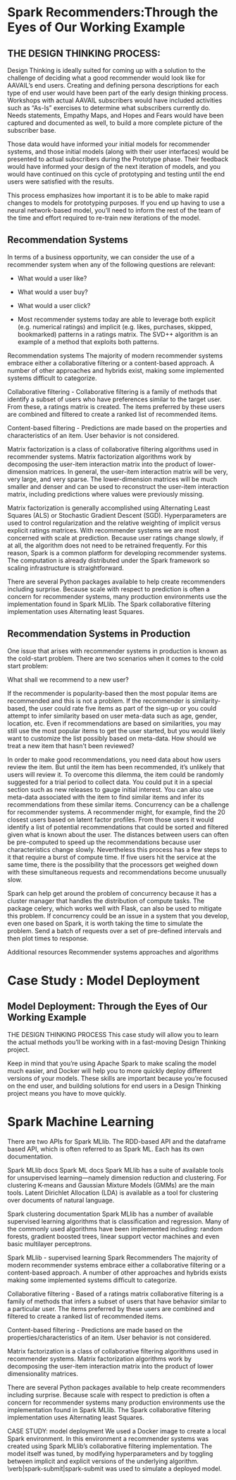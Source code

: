 



# Spark Recommenders:Through the Eyes of Our Working Example

## THE DESIGN THINKING PROCESS:

Design Thinking is ideally suited for coming up with a solution to the challenge of deciding what a good recommender would look like for AAVAIL’s end users. Creating and defining persona descriptions for each type of end user would have been part of the early design thinking process. Workshops with actual AAVAIL subscribers would have included activities such as “As-Is” exercises to determine what subscribers currently do. Needs statements, Empathy Maps, and Hopes and Fears would have been captured and documented as well, to build a more complete picture of the subscriber base.

Those data would have informed your initial models for recommender systems, and those initial models (along with their user interfaces) would be presented to actual subscribers during the Prototype phase. Their feedback would have informed your design of the next iteration of models, and you would have continued on this cycle of prototyping and testing until the end users were satisfied with the results.

This process emphasizes how important it is to be able to make rapid changes to models for prototyping purposes. If you end up having to use a neural network-based model, you’ll need to inform the rest of the team of the time and effort required to re-train new iterations of the model.

## Recommendation Systems
In terms of a business opportunity, we can consider the use of a recommender system when any of the following questions are relevant:

- What would a user like?
- What would a user buy?
- What would a user click?

- Most recommender systems today are able to leverage both explicit (e.g. numerical ratings) and implicit (e.g. likes, purchases, skipped, bookmarked) patterns in a ratings matrix. The SVD++ algorithm is an example of a method that exploits both patterns.


Recommendation systems
The majority of modern recommender systems embrace either a collaborative filtering or a content-based approach. A number of other approaches and hybrids exist, making some implemented systems difficult to categorize.

Collaborative filtering - Collaborative filtering is a family of methods that identify a subset of users who have preferences similar to the target user. From these, a ratings matrix is created. The items preferred by these users are combined and filtered to create a ranked list of recommended items.

Content-based filtering - Predictions are made based on the properties and characteristics of an item. User behavior is not considered.

Matrix factorization is a class of collaborative filtering algorithms used in recommender systems. Matrix factorization algorithms work by decomposing the user-item interaction matrix into the product of lower-dimension matrices. In general, the user-item interaction matrix will be very, very large, and very sparse. The lower-dimension matrices will be much smaller and denser and can be used to reconstruct the user-item interaction matrix, including predictions where values were previously missing.

Matrix factorization is generally accomplished using Alternating Least Squares (ALS) or Stochastic Gradient Descent (SGD). Hyperparameters are used to control regularization and the relative weighting of implicit versus explicit ratings matrices. With recommender systems we are most concerned with scale at prediction. Because user ratings change slowly, if at all, the algorithm does not need to be retrained frequently. For this reason, Spark is a common platform for developing recommender systems. The computation is already distributed under the Spark framework so scaling infrastructure is straightforward.

There are several Python packages available to help create recommenders including surprise. Because scale with respect to prediction is often a concern for recommender systems, many production environments use the implementation found in Spark MLlib. The Spark collaborative filtering implementation uses Alternating least Squares.


## Recommendation Systems in Production
One issue that arises with recommender systems in production is known as the cold-start problem. There are two scenarios when it comes to the cold start problem:

What shall we recommend to a new user?

If the recommender is popularity-based then the most popular items are recommended and this is not a problem. If the recommender is similarity-based, the user could rate five items as part of the sign-up or you could attempt to infer similarity based on user meta-data such as age, gender, location, etc. Even if recommendations are based on similarities, you may still use the most popular items to get the user started, but you would likely want to customize the list possibly based on meta-data.
How should we treat a new item that hasn't been reviewed?

In order to make good recommendations, you need data about how users review the item. But until the item has been recommended, it’s unlikely that users will review it. To overcome this dilemma, the item could be randomly suggested for a trial period to collect data. You could put it in a special section such as new releases to gauge initial interest. You can also use meta-data associated with the item to find similar items and infer its recommendations from these similar items.
Concurrency can be a challenge for recommender systems. A recommender might, for example, find the 20 closest users based on latent factor profiles. From those users it would identify a list of potential recommendations that could be sorted and filtered given what is known about the user. The distances between users can often be pre-computed to speed up the recommendations because user characteristics change slowly. Nevertheless this process has a few steps to it that require a burst of compute time. If five users hit the service at the same time, there is the possibility that the processors get weighed down with these simultaneous requests and recommendations become unusually slow.

Spark can help get around the problem of concurrency because it has a cluster manager that handles the distribution of compute tasks. The package celery, which works well with Flask, can also be used to mitigate this problem. If concurrency could be an issue in a system that you develop, even one based on Spark, it is worth taking the time to simulate the problem. Send a batch of requests over a set of pre-defined intervals and then plot times to response.

Additional resources
Recommender systems approaches and algorithms



# Case Study : Model Deployment

## Model Deployment: Through the Eyes of Our Working Example


THE DESIGN THINKING PROCESS
This case study will allow you to learn the actual methods you’ll be working with in a fast-moving Design Thinking project.

Keep in mind that you’re using Apache Spark to make scaling the model much easier, and Docker will help you to more quickly deploy different versions of your models. These skills are important because you’re focused on the end user, and building solutions for end users in a Design Thinking project means you have to move quickly.



# Spark Machine Learning
There are two APIs for Spark MLlib. The RDD-based API and the dataframe based API, which is often referred to as Spark ML. Each has its own documentation.

Spark MLlib docs
Spark ML docs
Spark MLlib has a suite of available tools for unsupervised learning—namely dimension reduction and clustering. For clustering K-means and Gaussian Mixture Models (GMMs) are the main tools. Latent Dirichlet Allocation (LDA) is available as a tool for clustering over documents of natural language.

Spark clustering documentation
Spark MLlib has a number of available supervised learning algorithms that is classification and regression. Many of the commonly used algorithms have been implemented including: random forests, gradient boosted trees, linear support vector machines and even basic multilayer perceptrons.

Spark MLlib - supervised learning
Spark Recommenders
The majority of modern recommender systems embrace either a collaborative filtering or a content-based approach. A number of other approaches and hybrids exists making some implemented systems difficult to categorize.

Collaborative filtering - Based of a ratings matrix collaborative filtering is a family of methods that infers a subset of users that have behavior similar to a particular user. The items preferred by these users are combined and filtered to create a ranked list of recommended items.

Content-based filtering - Predictions are made based on the properties/characteristics of an item. User behavior is not considered.

Matrix factorization is a class of collaborative filtering algorithms used in recommender systems. Matrix factorization algorithms work by decomposing the user-item interaction matrix into the product of lower dimensionality matrices.

There are several Python packages available to help create recommenders including surprise. Because scale with respect to prediction is often a concern for recommender systems many production environments use the implementation found in Spark MLlib. The Spark collaborative filtering implementation uses Alternating least Squares.

CASE STUDY: model deployment
We used a Docker image to create a local Spark environment. In this environment a recommender systems was created using Spark MLlib’s collaborative filtering implementation. The model itself was tuned, by modifying hyperparameters and by toggling between implicit and explicit versions of the underlying algorithm. \verb|spark-submit|spark-submit was used to simulate a deployed model.